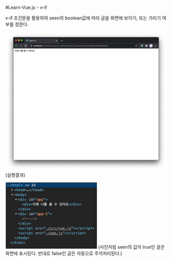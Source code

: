 #Learn-Vue.js - v-if

v-if 조건문을 활용하여 seen의 boolean값에 따라 글을 화면에 보이기, 또는 가리기 여부를 정한다.

![img.png](img.png)
(실행결과)

![img_1.png](img_1.png)
(사진처럼 seen의 값이 true인 글은 화면에 표시된다. 반대로 false인 글은 자동으로 주석처리된다.)